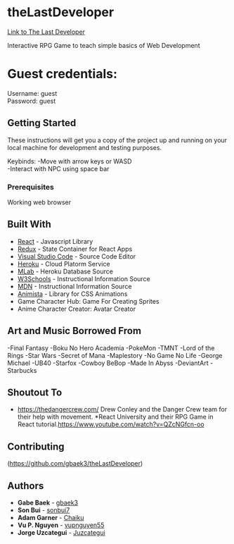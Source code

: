 # theLastDeveloper

[Link to The Last Developer](https://thelastdeveloper.herokuapp.com/)

Interactive RPG Game to teach simple basics of Web Development

# Guest credentials:
Username: guest \
Password: guest

## Getting Started

These instructions will get you a copy of the project up and running on your local machine for development and testing purposes.

Keybinds:
-Move with arrow keys or WASD \
-Interact with NPC using space bar

### Prerequisites

Working web browser

## Built With

* [React](https://reactjs.org/) - Javascript Library
* [Redux](https://redux.js.org/) - State Container for React Apps
* [Visual Studio Code](https://code.visualstudio.com/) - Source Code Editor
* [Heroku](https://heroku.com/) - Cloud Platorm Service
* [MLab](https://mlab.com/) - Heroku Database Source
* [W3Schools](https://www.w3schools.com/) - Instructional Information Source
* [MDN](https://developer.mozilla.org/en-US/) - Instructional Information Source
* [Animista](http://animista.net/) - Library for CSS Animations
* Game Character Hub: Game For Creating Sprites
* Anime Character Creator: Avatar Creator

## Art and Music Borrowed From
-Final Fantasy
-Boku No Hero Academia
-PokeMon
-TMNT
-Lord of the Rings
-Star Wars
-Secret of Mana
-Maplestory
-No Game No Life
-George Michael
-UB40
-Starfox
-Cowboy BeBop
-Made In Abyss
-DeviantArt
-Starbucks

## Shoutout To
* https://thedangercrew.com/ Drew Conley and the Danger Crew team for their help with movement.
*React University and their RPG Game in React tutorial.https://www.youtube.com/watch?v=QZcNGfcn-oo

## Contributing

(https://github.com/gbaek3/theLastDeveloper)

## Authors

* **Gabe Baek** - [gbaek3](https://github.com/gbaek3)
* **Son Bui** - [sonbui7](https://github.com/sonbui7)
* **Adam Garner** - [Chaiku](https://github.com/Chaiku)
* **Vu P. Nguyen** - [vupnguyen55](https://github.com/vupnguyen55)
* **Jorge Uzcategui** - [Juzcategui](https://github.com/Juzcategui)


